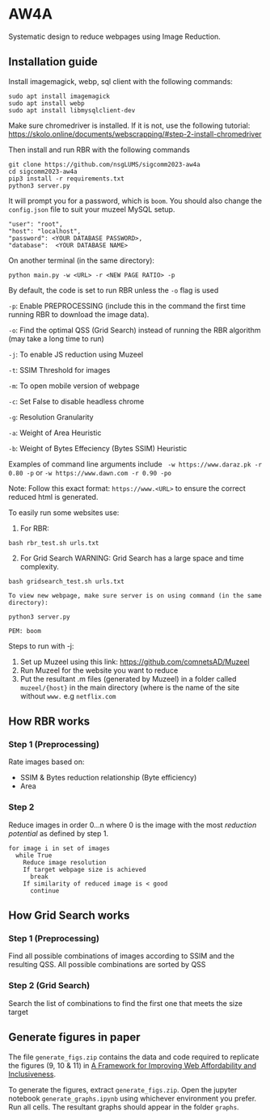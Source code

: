 # AW4A
Systematic design to reduce webpages using Image Reduction.

## Installation guide
Install imagemagick, webp, sql client with the following commands:
```
sudo apt install imagemagick
sudo apt install webp
sudo apt install libmysqlclient-dev
```
Make sure chromedriver is installed. If it is not, use the following tutorial: https://skolo.online/documents/webscrapping/#step-2-install-chromedriver

Then install and run RBR with the following commands
```
git clone https://github.com/nsgLUMS/sigcomm2023-aw4a
cd sigcomm2023-aw4a
pip3 install -r requirements.txt
python3 server.py
```
It will prompt you for a password, which is ```boom```.
You should also change the ```config.json``` file to suit your muzeel MySQL setup.
```
"user": "root",
"host": "localhost",
"password": <YOUR DATABASE PASSWORD>,
"database":  <YOUR DATABASE NAME>
```

On another terminal (in the same directory):
```
python main.py -w <URL> -r <NEW PAGE RATIO> -p

```
By default, the code is set to run RBR unless the ```-o``` flag is used

```-p```: Enable PREPROCESSING (include this in the command the first time running RBR to download the image data).

```-o```: Find the optimal QSS (Grid Search) instead of running the RBR algorithm (may take a long time to run)

```-j```: To enable JS reduction using Muzeel

```-t```: SSIM Threshold for images

```-m```: To open mobile version of webpage

```-c```: Set False to disable headless chrome

```-g```: Resolution Granularity

```-a```: Weight of Area Heuristic

```-b```: Weight of Bytes Effeciency (Bytes SSIM) Heuristic

Examples of command line arguments include ``` -w https://www.daraz.pk -r 0.80 -p``` or ```-w https://www.dawn.com -r 0.90 -po```

Note: Follow this exact format: ```https://www.<URL>``` to ensure the correct reduced html is generated.

To easily run some websites use:
1. For RBR:
```
bash rbr_test.sh urls.txt
```
2. For Grid Search
WARNING: Grid Search has a large space and time complexity.
```
bash gridsearch_test.sh urls.txt
```

```
To view new webpage, make sure server is on using command (in the same directory):

python3 server.py

PEM: boom
```

Steps to run with -j:
1. Set up Muzeel using this link: https://github.com/comnetsAD/Muzeel
2. Run Muzeel for the website you want to reduce
3. Put the resultant .m files (generated by Muzeel) in a folder called ```muzeel/{host}``` in the main directory (where <host> is the name of the site without ```www.``` e.g ```netflix.com```

## How RBR works
### Step 1 (Preprocessing)
Rate images based on:
- SSIM & Bytes reduction relationship (Byte efficiency)
- Area

### Step 2
Reduce images in order 0...n where 0 is the image with the most _reduction potential_ as defined by step 1.

```
for image i in set of images
  while True
    Reduce image resolution
    If target webpage size is achieved
      break
    If similarity of reduced image is < good
      continue
```

## How Grid Search works
### Step 1 (Preprocessing)
Find all possible combinations of images according to SSIM and the resulting QSS.
All possible combinations are sorted by QSS

### Step 2 (Grid Search)
Search the list of combinations to find the first one that meets the size target


## Generate figures in paper
The file ```generate_figs.zip``` contains the data and code required to replicate the figures (9, 10 & 11) in [A Framework for Improving Web Affordability and Inclusiveness](https://dl.acm.org/doi/10.1145/3603269.3604872). 

To generate the figures, extract ```generate_figs.zip```. Open the jupyter notebook ```generate_graphs.ipynb``` using whichever environment you prefer. Run all cells. The resultant graphs should appear in the folder ```graphs```.
